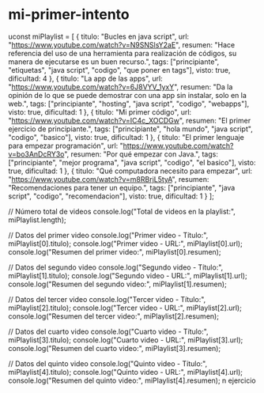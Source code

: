 # mi-primer-intento
uconst miPlaylist = [
  {
    titulo: "Bucles en java script",
    url: "https://www.youtube.com/watch?v=N9SNSlsY2aE",
    resumen: "Hace referencia del uso de una herramienta para realización de códigos, su manera de ejecutarse es un buen recurso.",
    tags: ["principiante", "etiquetas", "java script", "codigo", "que poner en tags"],
    visto: true,
    dificultad: 4
  },
  {
    titulo: "La app de las apps",
    url: "https://www.youtube.com/watch?v=6J8VYV_1yxY",
    resumen: "Da la opinión de lo que se puede demostrar con una app sin instalar, solo en la web.",
    tags: ["principiante", "hosting", "java script", "codigo", "webapps"],
    visto: true,
    dificultad: 1
  },
  {
    titulo: "Mi primer código",
    url: "https://www.youtube.com/watch?v=IC4c_XOCDGw",
    resumen: "El primer ejercicio de principiante.",
    tags: ["principiante", "hola mundo", "java script", "codigo", "basico"],
    visto: true,
    dificultad: 1
  },
  {
    titulo: "El primer lenguaje para empezar programación",
    url: "https://www.youtube.com/watch?v=bo3AnDcRY3o",
    resumen: "Por qué empezar con Java.",
    tags: ["principiante", "mejor programa", "java script", "codigo", "el basico"],
    visto: true,
    dificultad: 1
  },
  {
    titulo: "Qué computadora necesito para empezar",
    url: "https://www.youtube.com/watch?v=m8RBrjL5tyA",
    resumen: "Recomendaciones para tener un equipo.",
    tags: ["principiante", "java script", "codigo", "recomendacion"],
    visto: true,
    dificultad: 1
  }
];

// Número total de videos
console.log("Total de videos en la playlist:", miPlaylist.length);

// Datos del primer video
console.log("Primer video - Título:", miPlaylist[0].titulo);
console.log("Primer video - URL:", miPlaylist[0].url);
console.log("Resumen del primer video:", miPlaylist[0].resumen);

// Datos del segundo video
console.log("Segundo video - Título:", miPlaylist[1].titulo);
console.log("Segundo video - URL:", miPlaylist[1].url);
console.log("Resumen del segundo video:", miPlaylist[1].resumen);

// Datos del tercer video
console.log("Tercer video - Título:", miPlaylist[2].titulo);
console.log("Tercer video - URL:", miPlaylist[2].url);
console.log("Resumen del tercer video:", miPlaylist[2].resumen);

// Datos del cuarto video
console.log("Cuarto video - Título:", miPlaylist[3].titulo);
console.log("Cuarto video - URL:", miPlaylist[3].url);
console.log("Resumen del cuarto video:", miPlaylist[3].resumen);

// Datos del quinto video
console.log("Quinto video - Título:", miPlaylist[4].titulo);
console.log("Quinto video - URL:", miPlaylist[4].url);
console.log("Resumen del quinto video:", miPlaylist[4].resumen);
n ejercicio
